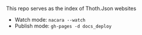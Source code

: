 This repo serves as the index of Thoth.Json websites

- Watch mode: `nacara --watch`
- Publish mode: `gh-pages -d docs_deploy`
